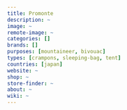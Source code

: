 ```yaml
---
title: Promonte
description: ~
image: ~
remote-image: ~
categories: []
brands: []
purposes: [mountaineer, bivouac]
types: [crampons, sleeping-bag, tent]
countries: [japan]
website: ~
shop: ~
store-finder: ~
about: ~
wiki: ~
---
```

